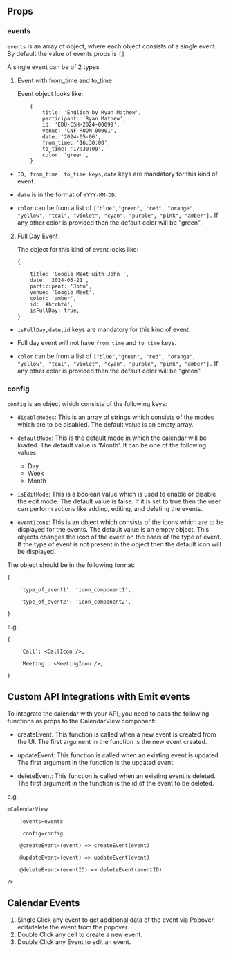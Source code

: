 ## Props

### events

`events` is an array of object, where each object consists of a single event. By
default the value of events props is `[]`

A single event can be of 2 types

1.  Event with from_time and to_time

    Event object looks like:

            {
        	    title: 'English by Ryan Mathew',
        	    participant: 'Ryan Mathew',
        		id: 'EDU-CSH-2024-00099',
        		venue: 'CNF-ROOM-00001',
        		date: '2024-05-06',
        		from_time: '16:30:00',
        		to_time: '17:30:00',
        		color: 'green',
            }

- `ID, from_time, to_time keys,date` keys are mandatory for this kind of event.

- `date` is in the format of `YYYY-MM-DD`.
- `color` can be from a list of
  `["blue","green", "red", "orange", "yellow", "teal", "violet", "cyan", "purple", "pink", "amber"].`
  If any other color is provided then the default color will be "green".

2.  Full Day Event

    The object for this kind of event looks like:

        {

        	title: 'Google Meet with John ',
        	date: '2024-05-21',
        	participant: 'John',
        	venue: 'Google Meet',
        	color: 'amber',
        	id: '#htrht4',
        	isFullDay: true,
        }

- `isFullDay,date,id` keys are mandatory for this kind of event.

- Full day event will not have `from_time` and `to_time` keys.

- `color` can be from a list of
  `["blue","green", "red", "orange", "yellow", "teal", "violet", "cyan", "purple", "pink", "amber"].`
  If any other color is provided then the default color will be "green".

### config

`config` is an object which consists of the following keys:

- `disableModes`: This is an array of strings which consists of the modes which
  are to be disabled. The default value is an empty array.

- `defaultMode`: This is the default mode in which the calendar will be loaded.
  The default value is 'Month'. It can be one of the following values:

  - Day
  - Week
  - Month

- `isEditMode`: This is a boolean value which is used to enable or disable the
  edit mode. The default value is false. If it is set to true then the user can
  perform actions like adding, editing, and deleting the events.

- `eventIcons`: This is an object which consists of the icons which are to be
  displayed for the events. The default value is an empty object. This objects
  changes the icon of the event on the basis of the type of event. If the type
  of event is not present in the object then the default icon will be displayed.

The object should be in the following format:

    {

    	'type_of_event1': 'icon_component1',

    	'type_of_event2': 'icon_component2',

    }

e.g.

    {

    	'Call': <CallIcon />,

    	'Meeting': <MeetingIcon />,

    }

## Custom API Integrations with Emit events

To integrate the calendar with your API, you need to pass the following
functions as props to the CalendarView component:

- createEvent: This function is called when a new event is created from the UI.
  The first argument in the function is the new event created.

- updateEvent: This function is called when an existing event is updated. The
  first argument in the function is the updated event.

- deleteEvent: This function is called when an existing event is deleted. The
  first argument in the function is the id of the event to be deleted.

e.g.

    <CalendarView

    	:events=events

    	:config=config

    	@createEvent=(event) => createEvent(event)

    	@updateEvent=(event) => updateEvent(event)

    	@deleteEvent=(eventID) => deleteEvent(eventID)

    />

## Calendar Events

1. Single Click any event to get additional data of the event via Popover,
   edit/delete the event from the popover.
2. Double Click any cell to create a new event.
3. Double Click any Event to edit an event.

